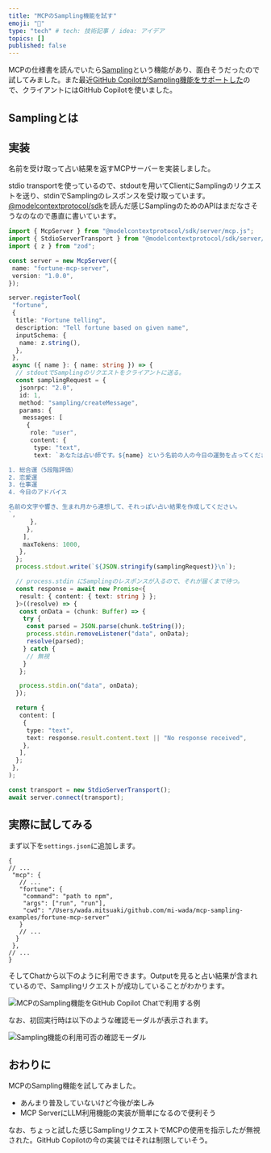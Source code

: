 ```yaml
---
title: "MCPのSampling機能を試す"
emoji: "🛵"
type: "tech" # tech: 技術記事 / idea: アイデア
topics: []
published: false
---
```


MCPの仕様書を読んでいたら[Sampling](https://modelcontextprotocol.info/docs/concepts/sampling/)という機能があり、面白そうだったので試してみました。また最近[GitHub CopilotがSampling機能をサポートした](https://code.visualstudio.com/updates/v1_101#_mcp-support-for-sampling-experimental)ので、クライアントにはGitHub Copilotを使いました。

## Samplingとは

## 実装

名前を受け取って占い結果を返すMCPサーバーを実装しました。

stdio transportを使っているので、stdoutを用いてClientにSamplingのリクエストを送り、stdinでSamplingのレスポンスを受け取っています。[@modelcontextprotocol/sdk](https://github.com/modelcontextprotocol/typescript-sdk)を読んだ感じSamplingのためのAPIはまだなさそうなのなので愚直に書いています。

```ts
import { McpServer } from "@modelcontextprotocol/sdk/server/mcp.js";
import { StdioServerTransport } from "@modelcontextprotocol/sdk/server/stdio.js";
import { z } from "zod";

const server = new McpServer({
 name: "fortune-mcp-server",
 version: "1.0.0",
});

server.registerTool(
 "fortune",
 {
  title: "Fortune telling",
  description: "Tell fortune based on given name",
  inputSchema: {
   name: z.string(),
  },
 },
 async ({ name }: { name: string }) => {
  // stdoutでSamplingのリクエストをクライアントに送る。
  const samplingRequest = {
   jsonrpc: "2.0",
   id: 1,
   method: "sampling/createMessage",
   params: {
    messages: [
     {
      role: "user",
      content: {
       type: "text",
       text: `あなたは占い師です。${name} という名前の人の今日の運勢を占ってください。以下の要素を含めて、楽しく魅力的な占い結果を日本語で作成してください：

1. 総合運（5段階評価）
2. 恋愛運
3. 仕事運
4. 今日のアドバイス

名前の文字や響き、生まれ月から連想して、それっぽい占い結果を作成してください。
`,
      },
     },
    ],
    maxTokens: 1000,
   },
  };
  process.stdout.write(`${JSON.stringify(samplingRequest)}\n`);

  // process.stdin にSamplingのレスポンスが入るので、それが届くまで待つ。
  const response = await new Promise<{
   result: { content: { text: string } };
  }>((resolve) => {
   const onData = (chunk: Buffer) => {
    try {
     const parsed = JSON.parse(chunk.toString());
     process.stdin.removeListener("data", onData);
     resolve(parsed);
    } catch {
     // 無視
    }
   };

   process.stdin.on("data", onData);
  });

  return {
   content: [
    {
     type: "text",
     text: response.result.content.text || "No response received",
    },
   ],
  };
 },
);

const transport = new StdioServerTransport();
await server.connect(transport);
```

## 実際に試してみる

まず以下を`settings.json`に追加します。

```jsonc
{
// ...
 "mcp": {
   // ...
   "fortune": {
    "command": "path to npm",
    "args": ["run", "run"],
    "cwd": "/Users/wada.mitsuaki/github.com/mi-wada/mcp-sampling-examples/fortune-mcp-server"
   }
   // ...
  }
 },
// ...
}
```

そしてChatから以下のように利用できます。Outputを見ると占い結果が含まれているので、Samplingリクエストが成功していることがわかります。

![MCPのSampling機能をGitHub Copilot Chatで利用する例](mcp-sampling-result.png)

なお、初回実行時は以下のような確認モーダルが表示されます。

![Sampling機能の利用可否の確認モーダル](mcp-sampling-confirmation.png)

## おわりに

MCPのSampling機能を試してみました。

- あんまり普及していないけど今後が楽しみ
- MCP ServerにLLM利用機能の実装が簡単になるので便利そう

なお、ちょっと試した感じSamplingリクエストでMCPの使用を指示したが無視された。GitHub Copilotの今の実装ではそれは制限していそう。
